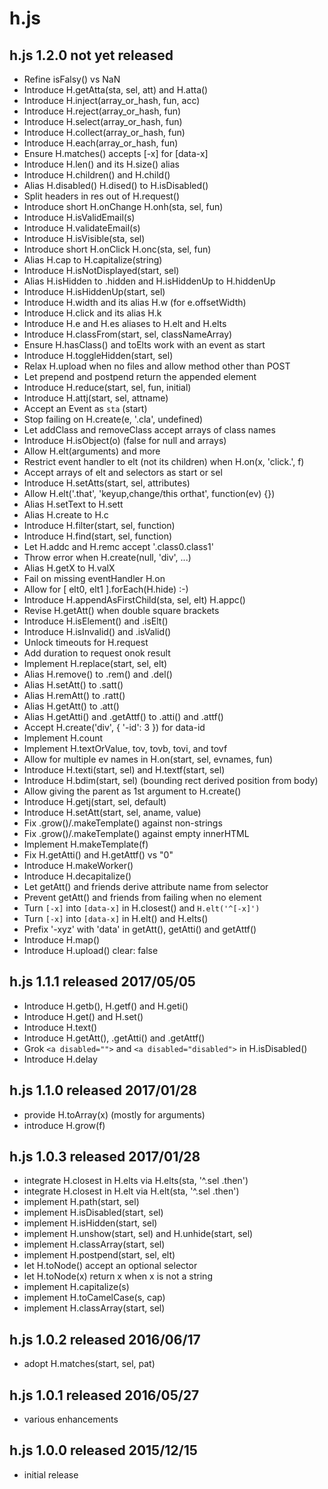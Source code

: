 
# h.js


## h.js 1.2.0  not yet released

* Refine isFalsy() vs NaN
* Introduce H.getAtta(sta, sel, att) and H.atta()
* Introduce H.inject(array_or_hash, fun, acc)
* Introduce H.reject(array_or_hash, fun)
* Introduce H.select(array_or_hash, fun)
* Introduce H.collect(array_or_hash, fun)
* Introduce H.each(array_or_hash, fun)
* Ensure H.matches() accepts [-x] for [data-x]
* Introduce H.len() and its H.size() alias
* Introduce H.children() and H.child()
* Alias H.disabled() H.dised() to H.isDisabled()
* Split headers in res out of H.request()
* Introduce short H.onChange H.onh(sta, sel, fun)
* Introduce H.isValidEmail(s)
* Introduce H.validateEmail(s)
* Introduce H.isVisible(sta, sel)
* Introduce short H.onClick H.onc(sta, sel, fun)
* Alias H.cap to H.capitalize(string)
* Introduce H.isNotDisplayed(start, sel)
* Alias H.isHidden to .hidden and H.isHiddenUp to H.hiddenUp
* Introduce H.isHiddenUp(start, sel)
* Introduce H.width and its alias H.w (for e.offsetWidth)
* Introduce H.click and its alias H.k
* Introduce H.e and H.es aliases to H.elt and H.elts
* Introduce H.classFrom(start, sel, classNameArray)
* Ensure H.hasClass() and toElts work with an event as start
* Introduce H.toggleHidden(start, sel)
* Relax H.upload when no files and allow method other than POST
* Let prepend and postpend return the appended element
* Introduce H.reduce(start, sel, fun, initial)
* Introduce H.attj(start, sel, attname)
* Accept an Event as `sta` (start)
* Stop failing on H.create(e, '.cla', undefined)
* Let addClass and removeClass accept arrays of class names
* Introduce H.isObject(o) (false for null and arrays)
* Allow H.elt(arguments) and more
* Restrict event handler to elt (not its children) when H.on(x, 'click.', f)
* Accept arrays of elt and selectors as start or sel
* Introduce H.setAtts(start, sel, attributes)
* Allow H.elt('.that', 'keyup,change/this orthat', function(ev) {})
* Alias H.setText to H.sett
* Alias H.create to H.c
* Introduce H.filter(start, sel, function)
* Introduce H.find(start, sel, function)
* Let H.addc and H.remc accept '.class0.class1'
* Throw error when H.create(null, 'div', ...)
* Alias H.getX to H.valX
* Fail on missing eventHandler H.on
* Allow for [ elt0, elt1 ].forEach(H.hide)  :-)
* Introduce H.appendAsFirstChild(sta, sel, elt) H.appc()
* Revise H.getAtt() when double square brackets
* Introduce H.isElement() and .isElt()
* Introduce H.isInvalid() and .isValid()
* Unlock timeouts for H.request
* Add duration to request onok result
* Implement H.replace(start, sel, elt)
* Alias H.remove() to .rem() and .del()
* Alias H.setAtt() to .satt()
* Alias H.remAtt() to .ratt()
* Alias H.getAtt() to .att()
* Alias H.getAtti() and .getAttf() to .atti() and .attf()
* Accept H.create('div', { '-id': 3 }) for data-id
* Implement H.count
* Implement H.textOrValue, tov, tovb, tovi, and tovf
* Allow for multiple ev names in H.on(start, sel, evnames, fun)
* Introduce H.texti(start, sel) and H.textf(start, sel)
* Introduce H.bdim(start, sel) (bounding rect derived position from body)
* Allow giving the parent as 1st argument to H.create()
* Introduce H.getj(start, sel, default)
* Introduce H.setAtt(start, sel, aname, value)
* Fix .grow()/.makeTemplate() against non-strings
* Fix .grow()/.makeTemplate() against empty innerHTML
* Implement H.makeTemplate(f)
* Fix H.getAtti() and H.getAttf() vs "0"
* Introduce H.makeWorker()
* Introduce H.decapitalize()
* Let getAtt() and friends derive attribute name from selector
* Prevent getAtt() and friends from failing when no element
* Turn `[-x]` into `[data-x]` in H.closest() and `H.elt('^[-x]')`
* Turn `[-x]` into `[data-x]` in H.elt() and H.elts()
* Prefix '-xyz' with 'data' in getAtt(), getAtti() and getAttf()
* Introduce H.map()
* Introduce H.upload() clear: false


## h.js 1.1.1  released 2017/05/05

* Introduce H.getb(), H.getf() and H.geti()
* Introduce H.get() and H.set()
* Introduce H.text()
* Introduce H.getAtt(), .getAtti() and .getAttf()
* Grok `<a disabled="">` and `<a disabled="disabled">` in H.isDisabled()
* Introduce H.delay


## h.js 1.1.0  released 2017/01/28

* provide H.toArray(x) (mostly for arguments)
* introduce H.grow(f)


## h.js 1.0.3  released 2017/01/28

* integrate H.closest in H.elts via H.elts(sta, '^.sel .then')
* integrate H.closest in H.elt via H.elt(sta, '^.sel .then')
* implement H.path(start, sel)
* implement H.isDisabled(start, sel)
* implement H.isHidden(start, sel)
* implement H.unshow(start, sel) and H.unhide(start, sel)
* implement H.classArray(start, sel)
* implement H.postpend(start, sel, elt)
* let H.toNode() accept an optional selector
* let H.toNode(x) return x when x is not a string
* implement H.capitalize(s)
* implement H.toCamelCase(s, cap)
* implement H.classArray(start, sel)


## h.js 1.0.2  released 2016/06/17

* adopt H.matches(start, sel, pat)


## h.js 1.0.1  released 2016/05/27

* various enhancements


## h.js 1.0.0  released 2015/12/15

* initial release

